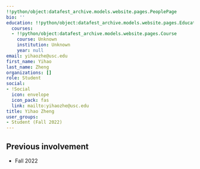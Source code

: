 ```yaml
---
!!python/object:datafest_archive.models.website.pages.PeoplePage
bio: ''
education: !!python/object:datafest_archive.models.website.pages.Education
  courses:
  - !!python/object:datafest_archive.models.website.pages.Course
    course: Unknown
    institution: Unknown
    year: null
email: yihaozhe@usc.edu
first_name: Yihao
last_name: Zheng
organizations: []
role: Student
social:
- !Social
  icon: envelope
  icon_pack: fas
  link: mailto:yihaozhe@usc.edu
title: Yihao Zheng
user_groups:
- Student (Fall 2022)
---
```



## Previous involvement

* Fall 2022

